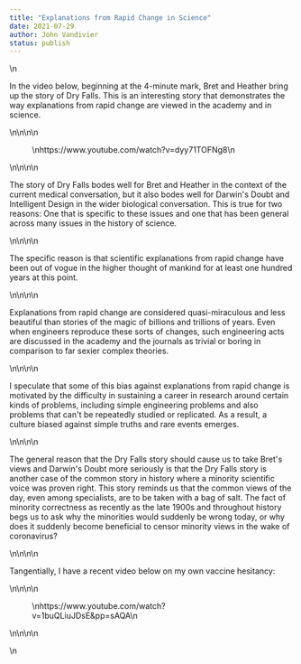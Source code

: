 ```yaml
---
title: "Explanations from Rapid Change in Science"
date: 2021-07-29
author: John Vandivier
status: publish
---
```


<!-- wp:paragraph -->\n<p>In the video below, beginning at the 4-minute mark, Bret and Heather bring up the story of Dry Falls. This is an interesting story that demonstrates the way explanations from rapid change are viewed in the academy and in science.</p>\n<!-- /wp:paragraph -->\n\n<!-- wp:embed {\"url\":\"https://www.youtube.com/watch?v=dyy71TOFNg8\",\"type\":\"video\",\"providerNameSlug\":\"youtube\",\"responsive\":true,\"className\":\"wp-embed-aspect-16-9 wp-has-aspect-ratio\"} -->\n<figure class=\"wp-block-embed is-type-video is-provider-youtube wp-block-embed-youtube wp-embed-aspect-16-9 wp-has-aspect-ratio\"><div class=\"wp-block-embed__wrapper\">\nhttps://www.youtube.com/watch?v=dyy71TOFNg8\n</div></figure>\n<!-- /wp:embed -->\n\n<!-- wp:paragraph -->\n<p>The story of Dry Falls bodes well for Bret and Heather in the context of the current medical conversation, but it also bodes well for Darwin's Doubt and Intelligent Design in the wider biological conversation. This is true for two reasons: One that is specific to these issues and one that has been general across many issues in the history of science.</p>\n<!-- /wp:paragraph -->\n\n<!-- wp:paragraph -->\n<p>The specific reason is that scientific explanations from rapid change have been out of vogue in the higher thought of mankind for at least one hundred years at this point.</p>\n<!-- /wp:paragraph -->\n\n<!-- wp:paragraph -->\n<p>Explanations from rapid change are considered quasi-miraculous and less beautiful than stories of the magic of billions and trillions of years. Even when engineers reproduce these sorts of changes, such engineering acts are discussed in the academy and the journals as trivial or boring in comparison to far sexier complex theories.</p>\n<!-- /wp:paragraph -->\n\n<!-- wp:paragraph -->\n<p>I speculate that some of this bias against explanations from rapid change is motivated by the difficulty in sustaining a career in research around certain kinds of problems, including simple engineering problems and also problems that can't be repeatedly studied or replicated. As a result, a culture biased against simple truths and rare events emerges.</p>\n<!-- /wp:paragraph -->\n\n<!-- wp:paragraph -->\n<p>The general reason that the Dry Falls story should cause us to take Bret's views and Darwin's Doubt more seriously is that the Dry Falls story is another case of the common story in history where a minority scientific voice was proven right. This story reminds us that the common views of the day, even among specialists, are to be taken with a bag of salt. The fact of minority correctness as recently as the late 1900s and throughout history begs us to ask why the minorities would suddenly be wrong today, or why does it suddenly become beneficial to censor minority views in the wake of coronavirus?</p>\n<!-- /wp:paragraph -->\n\n<!-- wp:paragraph -->\n<p>Tangentially, I have a recent video below on my own vaccine hesitancy:</p>\n<!-- /wp:paragraph -->\n\n<!-- wp:embed {\"url\":\"https://www.youtube.com/watch?v=1buQLiuJDsE\\u0026pp=sAQA\",\"type\":\"video\",\"providerNameSlug\":\"youtube\",\"responsive\":true,\"className\":\"wp-embed-aspect-16-9 wp-has-aspect-ratio\"} -->\n<figure class=\"wp-block-embed is-type-video is-provider-youtube wp-block-embed-youtube wp-embed-aspect-16-9 wp-has-aspect-ratio\"><div class=\"wp-block-embed__wrapper\">\nhttps://www.youtube.com/watch?v=1buQLiuJDsE&amp;pp=sAQA\n</div></figure>\n<!-- /wp:embed -->\n\n<!-- wp:paragraph -->\n<p></p>\n<!-- /wp:paragraph -->